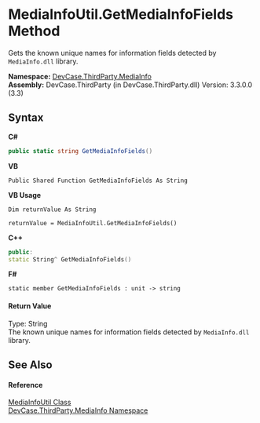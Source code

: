 # MediaInfoUtil.GetMediaInfoFields Method 
 

Gets the known unique names for information fields detected by `MediaInfo.dll` library.

**Namespace:**&nbsp;<a href="N_DevCase_ThirdParty_MediaInfo">DevCase.ThirdParty.MediaInfo</a><br />**Assembly:**&nbsp;DevCase.ThirdParty (in DevCase.ThirdParty.dll) Version: 3.3.0.0 (3.3)

## Syntax

**C#**<br />
``` C#
public static string GetMediaInfoFields()
```

**VB**<br />
``` VB
Public Shared Function GetMediaInfoFields As String
```

**VB Usage**<br />
``` VB Usage
Dim returnValue As String

returnValue = MediaInfoUtil.GetMediaInfoFields()
```

**C++**<br />
``` C++
public:
static String^ GetMediaInfoFields()
```

**F#**<br />
``` F#
static member GetMediaInfoFields : unit -> string 

```


#### Return Value
Type: String<br />The known unique names for information fields detected by `MediaInfo.dll` library.

## See Also


#### Reference
<a href="T_DevCase_ThirdParty_MediaInfo_MediaInfoUtil">MediaInfoUtil Class</a><br /><a href="N_DevCase_ThirdParty_MediaInfo">DevCase.ThirdParty.MediaInfo Namespace</a><br />